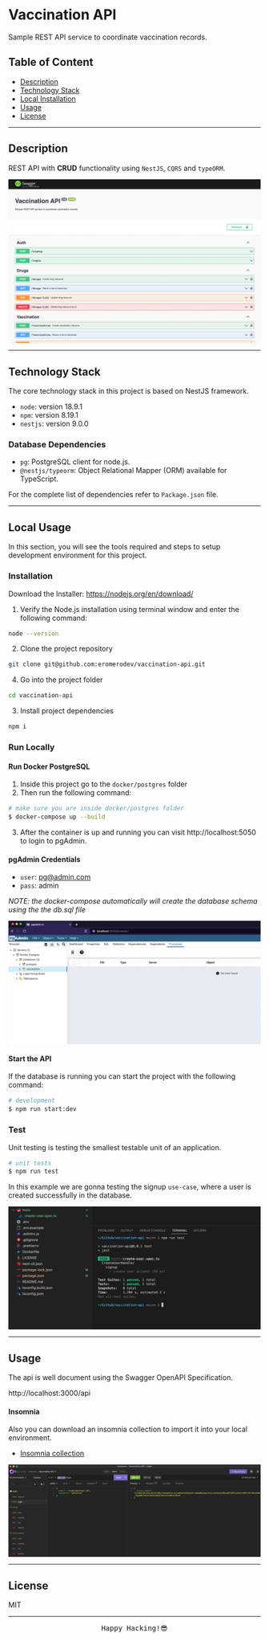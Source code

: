 # Vaccination API 
Sample REST API service to coordinate vaccination records.

## Table of Content

- [Description](#description)
- [Technology Stack](#stack)
- [Local Installation](#installation)
- [Usage](#usage)
- [License](#license)

---
## Description

REST API  with **CRUD** functionality using `NestJS`, `CQRS` and `typeORM`.

<img align="center" src="./docs/images/swagger.png">

---

## Technology Stack

The core technology stack in this project is based on NestJS framework.

- `node`: version 18.9.1
- `npm`: version 8.19.1
- `nestjs`: version 9.0.0


### Database Dependencies

- `pg`: PostgreSQL client for node.js.
- `@nestjs/typeorm`: Object Relational Mapper (ORM) available for TypeScript.


For the complete list of dependencies refer to `Package.json` file.

---
## Local Usage

In this section, you will see the tools required and steps to setup development environment for this project.


### **Installation**

Download the Installer: https://nodejs.org/en/download/

1. Verify the Node.js installation using terminal window and enter the following command: 

```bash
node --version
```

2. Clone the project repository 

```bash
git clone git@github.com:eromerodev/vaccination-api.git
```

4. Go into the project folder

```bash
cd vaccination-api
```

3. Install project dependencies

```bash
npm i
```

### Run Locally

#### Run Docker PostgreSQL

1. Inside this project go to the `docker/postgres` folder
2. Then run the following command: 

```bash
# make sure you are inside docker/postgres folder
$ docker-compose up --build
```

3. After the container is up and running you can visit http://localhost:5050 to login to pgAdmin.

#### pgAdmin Credentials
- `user`: pg@admin.com
- `pass`: admin

_NOTE: the docker-compose automatically will create the database schema using the the db.sql file_

<img align="center" src="./docs/images/pgadmin.png">


#### Start the API

If the database is running you can start the project with the following command:

```bash
# development
$ npm run start:dev
```

### Test

Unit testing is testing the smallest testable unit of an application.

```bash
# unit tests
$ npm run test

```

In this example we are gonna testing the signup `use-case`, where a user is created successfully in the database.

<img align="center" src="./docs/images/signup-test.png">

---

## Usage

The api is well document using the Swagger OpenAPI Specification.

http://localhost:3000/api

#### Insomnia

Also you can download an insomnia collection to import it into your local environment.

- [Insomnia collection](./docs/insomnia-vaccination-api.json)

<img align="center" src="./docs/images/vaccination-api-insomnia.png">

---

## License
MIT

<hr />
<div align="center">
    <samp>Happy Hacking!😎</samp>
</div>
